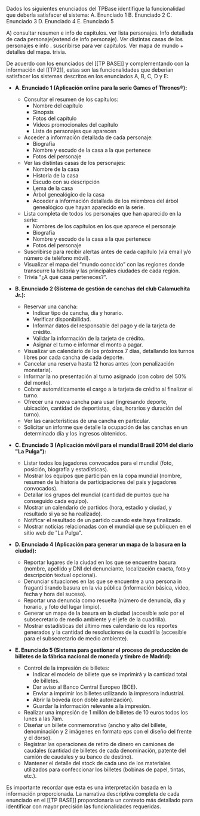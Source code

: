 Dados los siguientes enunciados del TPBase identifique la funcionalidad que debería satisfacer el sistema: A. Enunciado 1 B. Enunciado 2 C. Enunciado 3 D. Enunciado 4 E. Enunciado 5

A) consultar resumen e info de capitulos. ver lista personajes. Info detallada de cada personaje(extend de info personaje). Ver distintas casas de los personajes e info . suscribirse para ver capitulos. Ver mapa de mundo + detalles del mapa. trivia.  





































De acuerdo con los enunciados del [[TP BASE]] y complementando con la información del [[TP2]], estas son las funcionalidades que deberían satisfacer los sistemas descritos en los enunciados A, B, C, D y E:

*   **A. Enunciado 1 (Aplicación online para la serie Games of Thrones®):**

    *   Consultar el resumen de los capítulos:
        *   Nombre del capítulo
        *   Sinopsis
        *   Fotos del capítulo
        *   Videos promocionales del capítulo
        *   Lista de personajes que aparecen
    *   Acceder a información detallada de cada personaje:
        *   Biografía
        *   Nombre y escudo de la casa a la que pertenece
        *   Fotos del personaje
    *   Ver las distintas casas de los personajes:
        *   Nombre de la casa
        *   Historia de la casa
        *   Escudo con su descripción
        *   Lema de la casa
        *   Árbol genealógico de la casa
        *   Acceder a información detallada de los miembros del árbol genealógico que hayan aparecido en la serie.
    *   Lista completa de todos los personajes que han aparecido en la serie:
        *   Nombres de los capítulos en los que aparece el personaje
        *   Biografía
        *   Nombre y escudo de la casa a la que pertenece
        *   Fotos del personaje
    *   Suscribirse para recibir alertas antes de cada capítulo (vía email y/o número de teléfono móvil).
    *   Visualizar el mapa del “mundo conocido” con las regiones donde transcurre la historia y las principales ciudades de cada región.
    *   Trivia "¿A qué casa perteneces?".
*   **B. Enunciado 2 (Sistema de gestión de canchas del club Calamuchita Jr.):**

    *   Reservar una cancha:
        *   Indicar tipo de cancha, día y horario.
        *   Verificar disponibilidad.
        *   Informar datos del responsable del pago y de la tarjeta de crédito.
        *   Validar la información de la tarjeta de crédito.
        *   Asignar el turno e informar el monto a pagar.
    *   Visualizar un calendario de los próximos 7 días, detallando los turnos libres por cada cancha de cada deporte.
    *   Cancelar una reserva hasta 12 horas antes (con penalización monetaria).
    *   Informar la no presentación al turno asignado (con cobro del 50% del monto).
    *   Cobrar automáticamente el cargo a la tarjeta de crédito al finalizar el turno.
    *   Ofrecer una nueva cancha para usar (ingresando deporte, ubicación, cantidad de deportistas, días, horarios y duración del turno).
    *   Ver las características de una cancha en particular.
    *   Solicitar un informe que detalle la ocupación de las canchas en un determinado día y los ingresos obtenidos.
*   **C. Enunciado 3 (Aplicación móvil para el mundial Brasil 2014 del diario "La Pulga"):**

    *   Listar todos los jugadores convocados para el mundial (foto, posición, biografía y estadísticas).
    *   Mostrar los equipos que participan en la copa mundial (nombre, resumen de la historia de participaciones del país y jugadores convocados).
    *   Detallar los grupos del mundial (cantidad de puntos que ha conseguido cada equipo).
    *   Mostrar un calendario de partidos (hora, estadio y ciudad, y resultado si ya se ha realizado).
    *   Notificar el resultado de un partido cuando este haya finalizado.
    *   Mostrar noticias relacionadas con el mundial que se publiquen en el sitio web de "La Pulga".
*   **D. Enunciado 4 (Aplicación para generar un mapa de la basura en la ciudad):**

    *   Reportar lugares de la ciudad en los que se encuentre basura (nombre, apellido y DNI del denunciante, localización exacta, foto y descripción textual opcional).
    *   Denunciar situaciones en las que se encuentre a una persona in fraganti tirando basura en la vía pública (información básica, video, fecha y hora del suceso).
    *   Reportar una denuncia como resuelta (número de denuncia, día y horario, y foto del lugar limpio).
    *   Generar un mapa de la basura en la ciudad (accesible solo por el subsecretario de medio ambiente y el jefe de la cuadrilla).
    *   Mostrar estadísticas del último mes calendario de los reportes generados y la cantidad de resoluciones de la cuadrilla (accesible para el subsecretario de medio ambiente).
*   **E. Enunciado 5 (Sistema para gestionar el proceso de producción de billetes de la fábrica nacional de moneda y timbre de Madrid):**

    *   Control de la impresión de billetes:
        *   Indicar el modelo de billete que se imprimirá y la cantidad total de billetes.
        *   Dar aviso al Banco Central Europeo (BCE).
        *   Enviar a imprimir los billetes utilizando la impresora industrial.
        *   Abrir la bóveda (con doble autorización).
        *   Guardar la información relevante a la impresión.
    *   Realizar una impresión de 1 millón de billetes de 10 euros todos los lunes a las 7am.
    *   Diseñar un billete conmemorativo (ancho y alto del billete, denominación y 2 imágenes en formato eps con el diseño del frente y el dorso).
    *   Registrar las operaciones de retiro de dinero en camiones de caudales (cantidad de billetes de cada denominación, patente del camión de caudales y su banco de destino).
    *   Mantener el detalle del stock de cada uno de los materiales utilizados para confeccionar los billetes (bobinas de papel, tintas, etc.).

Es importante recordar que esta es una interpretación basada en la información proporcionada. La narrativa descriptiva completa de cada enunciado en el [[TP BASE]] proporcionaría un contexto más detallado para identificar con mayor precisión las funcionalidades requeridas.
